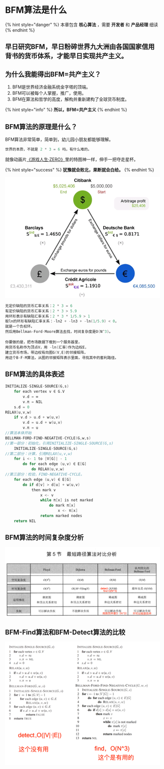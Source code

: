# BFM算法是什么

{% hint style="danger" %}
本章包含 **核心算法** ，需要 **开发者** 和 **产品经理** 细读
{% endhint %}

## 早日研究BFM，早日粉碎世界九大洲由各国国家信用背书的货币体系，才能早日实现共产主义。

## 为什么我能得出BFM=共产主义？

1. BFM是世界经济金融系统金字塔的顶端。 
2. BFM可以被每个人掌握，推广，使用。 
3. BFM在算法和哲学的高度，解构并重新建构了全球货币制度。 

{% hint style="info" %}
**所以，BFM=共产主义**
{% endhint %}

## BFM算法的原理是什么？

BFM算法非常简单，简单到，幼儿园小朋友都能够理解。 

```c
世界的本质，不就是 2 * 3 = 6 吗，有什么难的。
```

就像动画片[《游戏人生·ZERO》](https://www.bilibili.com/bangumi/play/ep281830?theme=movie)里的特图神一样，伸手一把夺走星杯。

{% hint style="success" %}
**犹豫就会败北，果断就会白给。**
{% endhint %}

![](.gitbook/assets/27f3d63ea07ab8663816d8aa2ae80bb7.png)

```c
无定价缺陷的货币汇率关系：2 * 3 = 6
有定价缺陷的货币汇率关系：2 * 3 > 5.9 
用环形表示有缺陷汇率关系：2 * 3 * 1/5.9 > 1 
取ln的环形有缺陷汇率关系：-ln2 + -ln3 + -ln(1/5.9) < 0，
就是一个负权环。 
然后用Bellman-Ford-Moore算法去找，时间复杂度是O(N^3)。

你要做的是，把市场数据下载到一个服务器里，
用货币名称作为顶点V，用 -ln(汇率)作为边权E，
建立货币市场，带边权有向图G(V,E)的邻接矩阵，
用这个B-F-M算法，从图的邻接矩阵表示里面，寻找其中的套利路径。
```

## BFM算法的具体表述

```c
INITIALIZE-SINGLE-SOURCE(G,s)
    for each vertex v ∈ G.V
        v.d = ∞
        v.π = NIL 
    s.d = 0
RELAX(u,v,w)
    if v.d > u.d + w(u,v)
        v.d = u.d + w(u,v)
        v.π = u 
//算法本体开始
BELLMAN-FORD-FIND-NEGATIVE-CYCLE(G,w,s)
//第一部分：初始化，引用INITIALIZE-SINGLE-SOURCE(G,s)
    INITIALIZE-SINGLE-SOURCE(G,s)
//第二部分：计算，引用RELAX(u,v,w)
    for i <- 1 to |V[G]| - 1 
        do for each edge (u,v) ∈ E[G]
            do RELAX(u,v,w) 
//第三部分：检验，FIND-NEGATIVE-CYCLE。
    for each edge (u,v) ∈ E[G]
        do if d[v] > d[u] + w(u,v)
            then mark v
                x <- v
                while π[x] is not marked 
                    do mark π[x]
                        x <- π[x]
                return marked nodes 
    return NIL
```

## BFM算法的时间复杂度分析

![&#x672C;&#x56FE;&#x7247;&#x5F15;&#x7528;&#x81EA;&#x300A;&#x554A;&#x54C8;&#xFF01;&#x7B97;&#x6CD5;&#x300B;](.gitbook/assets/ping-mu-kuai-zhao-20200318-shang-wu-9.55.10.png)

## BFM-Find算法和BFM-Detect算法的比较

![](.gitbook/assets/6fd45e9485174eb63cdc82611c3ca835.png)

